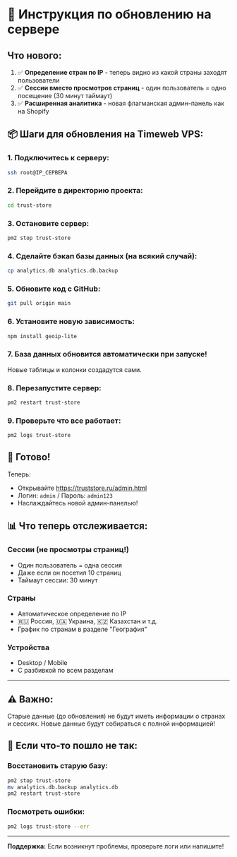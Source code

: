 # 🚀 Инструкция по обновлению на сервере

## Что нового:
1. ✅ **Определение стран по IP** - теперь видно из какой страны заходят пользователи
2. ✅ **Сессии вместо просмотров страниц** - один пользователь = одно посещение (30 минут таймаут)
3. ✅ **Расширенная аналитика** - новая флагманская админ-панель как на Shopify

## 📦 Шаги для обновления на Timeweb VPS:

### 1. Подключитесь к серверу:
```bash
ssh root@IP_СЕРВЕРА
```

### 2. Перейдите в директорию проекта:
```bash
cd trust-store
```

### 3. Остановите сервер:
```bash
pm2 stop trust-store
```

### 4. Сделайте бэкап базы данных (на всякий случай):
```bash
cp analytics.db analytics.db.backup
```

### 5. Обновите код с GitHub:
```bash
git pull origin main
```

### 6. Установите новую зависимость:
```bash
npm install geoip-lite
```

### 7. База данных обновится автоматически при запуске!
Новые таблицы и колонки создадутся сами.

### 8. Перезапустите сервер:
```bash
pm2 restart trust-store
```

### 9. Проверьте что все работает:
```bash
pm2 logs trust-store
```

## 🎉 Готово!

Теперь:
- Открывайте https://truststore.ru/admin.html
- Логин: `admin` / Пароль: `admin123`
- Наслаждайтесь новой админ-панелью!

## 📊 Что теперь отслеживается:

### Сессии (не просмотры страниц!)
- Один пользователь = одна сессия
- Даже если он посетил 10 страниц
- Таймаут сессии: 30 минут

### Страны
- Автоматическое определение по IP
- 🇷🇺 Россия, 🇺🇦 Украина, 🇰🇿 Казахстан и т.д.
- График по странам в разделе "География"

### Устройства
- Desktop / Mobile
- С разбивкой по всем разделам

---

## ⚠️ Важно:

Старые данные (до обновления) не будут иметь информации о странах и сессиях.
Новые данные будут собираться с полной информацией!

## 🔄 Если что-то пошло не так:

### Восстановить старую базу:
```bash
pm2 stop trust-store
mv analytics.db.backup analytics.db
pm2 restart trust-store
```

### Посмотреть ошибки:
```bash
pm2 logs trust-store --err
```

---

**Поддержка:** Если возникнут проблемы, проверьте логи или напишите!

